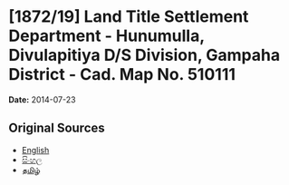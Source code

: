 # [1872/19] Land Title Settlement Department - Hunumulla, Divulapitiya D/S Division, Gampaha District - Cad. Map No. 510111

**Date:** 2014-07-23

## Original Sources

- [English](https://documents.gov.lk/view/extra-gazettes/2014/7/1872-19_E.pdf)
- [සිංහල](https://documents.gov.lk/view/extra-gazettes/2014/7/1872-19_S.pdf)
- [தமிழ்](https://documents.gov.lk/view/extra-gazettes/2014/7/1872-19_T.pdf)
